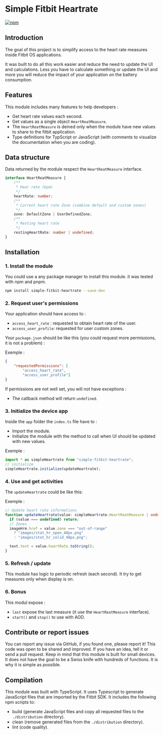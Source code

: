 
# Simple Fitbit Heartrate

[![npm](https://img.shields.io/npm/dw/simple-fitbit-heartrate.svg?logo=npm&label=npm%20version)](https://www.npmjs.com/package/simple-fitbit-heartrate)

## Introduction
The goal of this project is to simplify access to the heart rate measures inside Fitbit OS applications.

It was built to do all this work easier and reduce the need to update the UI and calculations. Less you have to calculate something or update the UI and more you will reduce the impact of your application on the battery consumption.

## Features
This module includes many features to help developers :
- Get heart rate values each second.
- Get values as a single object `HeartReatMeasure`.
- The `HeartReatMeasure` is deined only when the module have new values to share to the fitbit application.
- Type definitions for TypScript or JavaScript (with comments to visualize the documentation when you are coding).

## Data structure
Data returned by the module respect the `HeartReatMeasure` interface.
```ts
interface HeartReatMeasure {
    /**
     * Hear rate (bpm)
     */
    heartRate: number;
    /**
     * Current heart rate Zone (combine default and custom zones)
     */
    zone: DefaultZone | UserDefinedZone;
    /**
     * Resting heart rate
     */
    restingHeartRate: number | undefined;
}
```

## Installation

### 1. Install the module

You could use a any package manager to install this module. it was tested with npm and pnpm.

```sh
npm install simple-fitbit-heartrate --save-dev
```

### 2. Request user's permissions

Your application should have access to :
- `access_heart_rate` : requested to obtain heart rate of the user.
- `access_user_profile`: requested for user custom zones.

Your `package.json` should be like this (you could request more permissions, it is not a problem) : 

Exemple :
```json
{
    "requestedPermissions": [
        "access_heart_rate",
        "access_user_profile"]
}
```
If permissions are not well set, you will not have exceptions :
- The callback method will return `undefined`.

### 3. Initialize the device app

Inside the `app` folder the `index.ts` file have to :
- Import the module.
- Initialize the module with the method to call when UI should be updated with new values.

Exemple :
```ts
import * as simpleHeartrate from "simple-fitbit-heartrate";
// initialize
simpleHeartrate.initialize(updateHeartrate);
```

### 4. Use and get activities

The `updateHeartrate` could be like this:

Exemple :
```ts
// Update heart rate informations
function updateHeartrate(value: simpleHeartrate.HeartReatMeasure | undefined): void {
  if (value === undefined) return;
  // Zones
  imageHrm.href = value.zone === "out-of-range"
    ? "images/stat_hr_open_48px.png"
    : "images/stat_hr_solid_48px.png";

  text.text = value.heartRate.toString();
}
```

### 5. Refresh / update

This module has logic to periodic refresh (each second). It try to get measures only when display is on.

### 6. Bonus

This modul expose :
- `last` expose the last measure (it use the `HeartReatMeasure` interface).
- `start()` and `stop()` to use with AOD.

## Contribute or report issues

You can report any issue via GitHub, if you found one, please report it!
This code was open to be shared and improved. If you have an idea, tell it or send a pull request.
Keep in mind that this module is built for small devices. It does not have the goal to be a Swiss knife with hundreds of functions. It is why it is simple as possible.

## Compilation

This module was built with TypeScript. It uses Typescript to generate JavaScript files that are imported by the Fitbit SDK.
It includes the following npm scripts to:
- build (generate JavaScript files and copy all requested files to the `./distribution` directory).
- clean (remove generated files from the `./distribution` directory).
- lint (code quality).